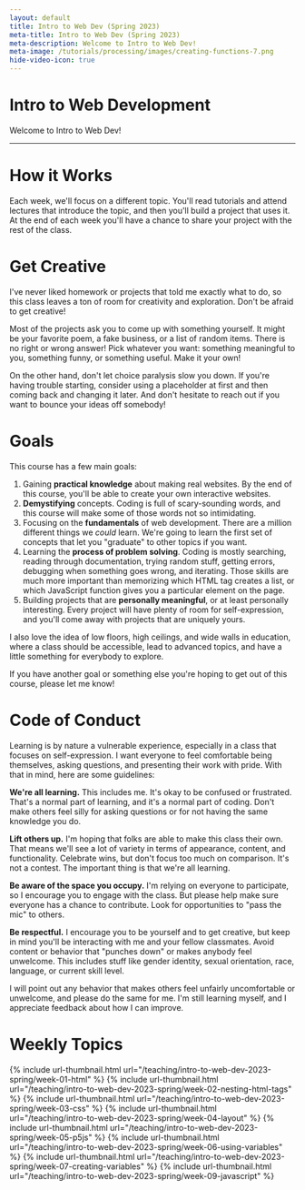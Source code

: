 ```yaml
---
layout: default
title: Intro to Web Dev (Spring 2023)
meta-title: Intro to Web Dev (Spring 2023)
meta-description: Welcome to Intro to Web Dev!
meta-image: /tutorials/processing/images/creating-functions-7.png
hide-video-icon: true
---
```


# Intro to Web Development

Welcome to Intro to Web Dev!

---

# How it Works

Each week, we'll focus on a different topic. You'll read tutorials and attend lectures that introduce the topic, and then you'll build a project that uses it. At the end of each week you'll have a chance to share your project with the rest of the class.

# Get Creative

I've never liked homework or projects that told me exactly what to do, so this class leaves a ton of room for creativity and exploration. Don't be afraid to get creative!

Most of the projects ask you to come up with something yourself. It might be your favorite poem, a fake business, or a list of random items. There is no right or wrong answer! Pick whatever you want: something meaningful to you, something funny, or something useful. Make it your own!

On the other hand, don't let choice paralysis slow you down. If you're having trouble starting, consider using a placeholder at first and then coming back and changing it later. And don't hesitate to reach out if you want to bounce your ideas off somebody!

# Goals

This course has a few main goals:

1. Gaining **practical knowledge** about making real websites. By the end of this course, you'll be able to create your own interactive websites.
2. **Demystifying** concepts. Coding is full of scary-sounding words, and this course will make some of those words not so intimidating.
3. Focusing on the **fundamentals** of web development. There are a million different things we *could* learn. We're going to learn the first set of concepts that let you "graduate" to other topics if you want.
4. Learning the **process of problem solving**. Coding is mostly searching, reading through documentation, trying random stuff, getting errors, debugging when something goes wrong, and iterating. Those skills are much more important than memorizing which HTML tag creates a list, or which JavaScript function gives you a particular element on the page.
5. Building projects that are **personally meaningful**, or at least personally interesting. Every project will have plenty of room for self-expression, and you'll come away with projects that are uniquely yours.

I also love the idea of low floors, high ceilings, and wide walls in education, where a class should be accessible, lead to advanced topics, and have a little something for everybody to explore.

If you have another goal or something else you're hoping to get out of this course, please let me know!

# Code of Conduct

Learning is by nature a vulnerable experience, especially in a class that focuses on self-expression. I want everyone to feel comfortable being themselves, asking questions, and presenting their work with pride. With that in mind, here are some guidelines:

**We're all learning.** This includes me. It's okay to be confused or frustrated. That's a normal part of learning, and it's a normal part of coding. Don't make others feel silly for asking questions or for not having the same knowledge you do.

**Lift others up.** I'm hoping that folks are able to make this class their own. That means we'll see a lot of variety in terms of appearance, content, and functionality. Celebrate wins, but don't focus too much on comparison. It's not a contest. The important thing is that we're all learning.

**Be aware of the space you occupy.** I'm relying on everyone to participate, so I encourage you to engage with the class. But please help make sure everyone has a chance to contribute. Look for opportunities to "pass the mic" to others.

**Be respectful.** I encourage you to be yourself and to get creative, but keep in mind you'll be interacting with me and your fellow classmates. Avoid content or behavior that "punches down" or makes anybody feel unwelcome. This includes stuff like gender identity, sexual orientation, race, language, or current skill level.

I will point out any behavior that makes others feel unfairly uncomfortable or unwelcome, and please do the same for me. I'm still learning myself, and I appreciate feedback about how I can improve.

# Weekly Topics

{% include url-thumbnail.html url="/teaching/intro-to-web-dev-2023-spring/week-01-html" %}
{% include url-thumbnail.html url="/teaching/intro-to-web-dev-2023-spring/week-02-nesting-html-tags" %}
{% include url-thumbnail.html url="/teaching/intro-to-web-dev-2023-spring/week-03-css" %}
{% include url-thumbnail.html url="/teaching/intro-to-web-dev-2023-spring/week-04-layout" %}
{% include url-thumbnail.html url="/teaching/intro-to-web-dev-2023-spring/week-05-p5js" %}
{% include url-thumbnail.html url="/teaching/intro-to-web-dev-2023-spring/week-06-using-variables" %}
{% include url-thumbnail.html url="/teaching/intro-to-web-dev-2023-spring/week-07-creating-variables" %}
{% include url-thumbnail.html url="/teaching/intro-to-web-dev-2023-spring/week-09-javascript" %}
